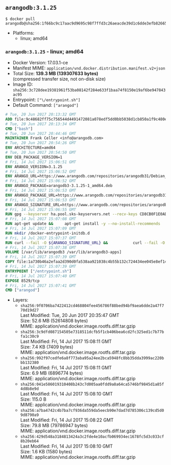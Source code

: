 ## `arangodb:3.1.25`

```console
$ docker pull arangodb@sha256:1f66bc9c17aac9d9695c98f7ffd3c26aeacde39d1c6dde3efb8266540eeeae6b
```

-	Platforms:
	-	linux; amd64

### `arangodb:3.1.25` - linux; amd64

-	Docker Version: 17.03.1-ce
-	Manifest MIME: `application/vnd.docker.distribution.manifest.v2+json`
-	Total Size: **139.3 MB (139307633 bytes)**  
	(compressed transfer size, not on-disk size)
-	Image ID: `sha256:3c728dee19381961f53ba08142f284e633f1baa74f8150e19af6be947843ac95`
-	Entrypoint: `["\/entrypoint.sh"]`
-	Default Command: `["arangod"]`

```dockerfile
# Tue, 20 Jun 2017 20:13:32 GMT
ADD file:9c48682ff75c756544d4491472081a078edf5dd0bb5038d1cb850a1f9c480e3e in / 
# Tue, 20 Jun 2017 20:13:34 GMT
CMD ["bash"]
# Tue, 20 Jun 2017 20:44:46 GMT
MAINTAINER Frank Celler <info@arangodb.com>
# Tue, 20 Jun 2017 20:54:26 GMT
ENV ARCHITECTURE=amd64
# Tue, 20 Jun 2017 20:54:50 GMT
ENV DEB_PACKAGE_VERSION=1
# Fri, 14 Jul 2017 15:06:51 GMT
ENV ARANGO_VERSION=3.1.25
# Fri, 14 Jul 2017 15:06:52 GMT
ENV ARANGO_URL=https://www.arangodb.com/repositories/arangodb31/Debian_8.0
# Fri, 14 Jul 2017 15:06:52 GMT
ENV ARANGO_PACKAGE=arangodb3-3.1.25-1_amd64.deb
# Fri, 14 Jul 2017 15:06:53 GMT
ENV ARANGO_PACKAGE_URL=https://www.arangodb.com/repositories/arangodb31/Debian_8.0/amd64/arangodb3-3.1.25-1_amd64.deb
# Fri, 14 Jul 2017 15:06:53 GMT
ENV ARANGO_SIGNATURE_URL=https://www.arangodb.com/repositories/arangodb31/Debian_8.0/amd64/arangodb3-3.1.25-1_amd64.deb.asc
# Fri, 14 Jul 2017 15:06:55 GMT
RUN gpg --keyserver ha.pool.sks-keyservers.net --recv-keys CD8CB0F1E0AD5B52E93F41E7EA93F5E56E751E9B
# Fri, 14 Jul 2017 15:07:08 GMT
RUN apt-get update &&     apt-get install -y --no-install-recommends         libjemalloc1 	libsnappy1         ca-certificates         pwgen         curl     &&     rm -rf /var/lib/apt/lists/*
# Fri, 14 Jul 2017 15:07:09 GMT
RUN mkdir /docker-entrypoint-initdb.d
# Fri, 14 Jul 2017 15:07:37 GMT
RUN curl --fail -O ${ARANGO_SIGNATURE_URL} &&           curl --fail -O ${ARANGO_PACKAGE_URL} &&             gpg --verify ${ARANGO_PACKAGE}.asc &&     (echo arangodb3 arangodb3/password password test | debconf-set-selections) &&     (echo arangodb3 arangodb3/password_again password test | debconf-set-selections) &&     DEBIAN_FRONTEND="noninteractive" dpkg -i ${ARANGO_PACKAGE} &&     rm -rf /var/lib/arangodb3/* &&     sed -ri         -e 's!127\.0\.0\.1!0.0.0.0!g'         -e 's!^(file\s*=).*!\1 -!'         -e 's!^#\s*uid\s*=.*!uid = arangodb!'         -e 's!^#\s*gid\s*=.*!gid = arangodb!'         /etc/arangodb3/arangod.conf     &&     rm -f ${ARANGO_PACKAGE}*
# Fri, 14 Jul 2017 15:07:38 GMT
VOLUME [/var/lib/arangodb3 /var/lib/arangodb3-apps]
# Fri, 14 Jul 2017 15:07:39 GMT
COPY file:1a730b46a2efaa2d390d0fa538aa921038c4b55b132c724434ee045e8ef14ed3 in /entrypoint.sh 
# Fri, 14 Jul 2017 15:07:39 GMT
ENTRYPOINT ["/entrypoint.sh"]
# Fri, 14 Jul 2017 15:07:40 GMT
EXPOSE 8529/tcp
# Fri, 14 Jul 2017 15:07:41 GMT
CMD ["arangod"]
```

-	Layers:
	-	`sha256:9f0706ba7422412cd468804fee456786f88bed94bf9aea6dde2a47f770d19d27`  
		Last Modified: Tue, 20 Jun 2017 20:35:47 GMT  
		Size: 52.6 MB (52614808 bytes)  
		MIME: application/vnd.docker.image.rootfs.diff.tar.gzip
	-	`sha256:3c9dfd087154505e7318511dcfb5f1cb406bea6cd2fc325ed1c7b77bfa1c30c9`  
		Last Modified: Fri, 14 Jul 2017 15:08:11 GMT  
		Size: 7.4 KB (7409 bytes)  
		MIME: application/vnd.docker.image.rootfs.diff.tar.gzip
	-	`sha256:992f97cedfe6a8f773aba95a24ee2bca5948fc8bb35dda3999ac220bbb132380`  
		Last Modified: Fri, 14 Jul 2017 15:08:11 GMT  
		Size: 6.9 MB (6896774 bytes)  
		MIME: application/vnd.docker.image.rootfs.diff.tar.gzip
	-	`sha256:041e586019310408b243c7d005aa0fdd9a8a64ca5746bf9845d1a85f4d8b8e9d`  
		Last Modified: Fri, 14 Jul 2017 15:08:10 GMT  
		Size: 115.0 B  
		MIME: application/vnd.docker.image.rootfs.diff.tar.gzip
	-	`sha256:a7ba4742c4b7ba7cf936da559da5eecb90e7dad7d785306c139cd5d09d8790a9`  
		Last Modified: Fri, 14 Jul 2017 15:08:22 GMT  
		Size: 79.8 MB (79786947 bytes)  
		MIME: application/vnd.docker.image.rootfs.diff.tar.gzip
	-	`sha256:429d548a3184813424a3c2fde4e10acfb069934ec1678fc5d3c033cf8b20eb64`  
		Last Modified: Fri, 14 Jul 2017 15:08:10 GMT  
		Size: 1.6 KB (1580 bytes)  
		MIME: application/vnd.docker.image.rootfs.diff.tar.gzip
